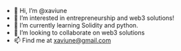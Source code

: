 - 👋 Hi, I’m @xaviune
- 👀 I’m interested in entrepreneurship and web3 solutions!
- 🌱 I’m currently learning Solidity and python.
- 💞️ I’m looking to collaborate on web3 solutions
- 📫 Find me at xaviune@gmail.com

<!---
xaviune/xaviune is a ✨ special ✨ repository because its `README.md` (this file) appears on your GitHub profile.
You can click the Preview link to take a look at your changes.
--->
